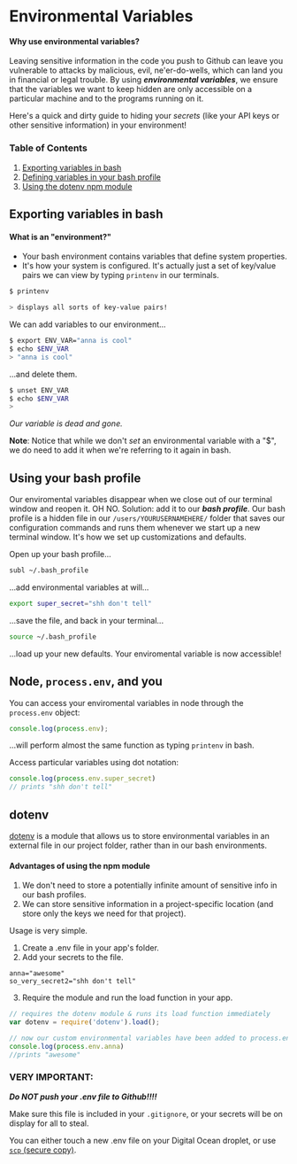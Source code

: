 # Environmental Variables

#### Why use environmental variables?

Leaving sensitive information in the code you push to Github can leave you vulnerable to attacks by malicious, evil, ne'er-do-wells, which can land you in financial or legal trouble. By using ***environmental variables***, we ensure that the variables we want to keep hidden are only accessible on a particular machine and to the programs running on it.

Here's a quick and dirty guide to hiding your *secrets* (like your API keys or other sensitive information) in your environment!

### Table of Contents

1. [Exporting variables in bash](#exporting-variables-in-bash)
2. [Defining variables in your bash profile](#using-your-bash-profile)
3. [Using the dotenv npm module](#dotenv)

## Exporting variables in bash

#### What is an "environment?"

- Your bash environment contains variables that define system properties.
- It's how your system is configured. It's actually just a set of key/value pairs we can view by typing `printenv` in our terminals.

```bash
$ printenv

> displays all sorts of key-value pairs!
```
We can add variables to our environment...

```bash
$ export ENV_VAR="anna is cool"
$ echo $ENV_VAR
> "anna is cool"
```

...and delete them.

```bash
$ unset ENV_VAR
$ echo $ENV_VAR
>
```
*Our variable is dead and gone.*

**Note**: Notice that while we don't *set* an environmental variable with a "$", we do need to add it when we're referring to it again in bash.

## Using your bash profile

Our enviromental variables disappear when we close out of our terminal window and reopen it. OH NO. Solution: add it to our ***bash profile***. Our bash profile is a hidden file in our `/users/YOURUSERNAMEHERE/` folder that saves our configuration commands and runs them whenever we start up a new terminal window. It's how we set up customizations and defaults.

Open up your bash profile...

```bash
subl ~/.bash_profile

```

...add environmental variables at will...

```bash
export super_secret="shh don't tell"
```

...save the file, and back in your terminal...

```bash
source ~/.bash_profile
```

...load up your new defaults. Your enviromental variable is now accessible!

## Node, `process.env`, and you

You can access your enviromental variables in node through the `process.env` object:

```javascript
console.log(process.env);
```

...will perform almost the same function as typing `printenv` in bash.

Access particular variables using dot notation:

```javascript
console.log(process.env.super_secret)
// prints "shh don't tell"
```

## dotenv

[dotenv](https://www.npmjs.com/package/dotenv) is a module that allows us to store environmental variables in an external file in our project folder, rather than in our bash environments.

#### Advantages of using the npm module

1. We don't need to store a potentially infinite amount of sensitive info in our bash profiles.
2. We can store sensitive information in a project-specific location (and store only the keys we need for that project).

Usage is very simple.

1. Create a .env file in your app's folder.
2. Add your secrets to the file.
```
anna="awesome"
so_very_secret2="shh don't tell"
```
3. Require the module and run the load function in your app.

```javascript
// requires the dotenv module & runs its load function immediately
var dotenv = require('dotenv').load();

// now our custom environmental variables have been added to process.env!
console.log(process.env.anna)
//prints "awesome"
```

### VERY IMPORTANT:

***Do NOT push your .env file to Github!!!!***

Make sure this file is included in your `.gitignore`, or your secrets will be on display for all to steal.

You can either touch a new .env file on your Digital Ocean droplet, or use [`scp` (secure copy)](http://www.hypexr.org/linux_scp_help.php).
